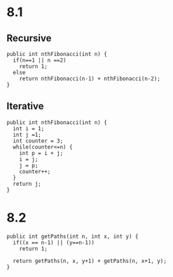 8.1
===

Recursive
---------

    public int nthFibonacci(int n) {
      if(n==1 || n ==2)
        return 1;
      else
        return nthFibonacci(n-1) + nthFibonacci(n-2);
    }

Iterative
---------

    public int nthFibonacci(int n) {
      int i = 1;
      int j =1;
      int counter = 3;
      while(counter<=n) {
        int p = i + j;
        i = j;
        j = p;
        counter++;
      }
      return j;
    }

8.2
===

    public int getPaths(int n, int x, int y) {
      if((x == n-1) || (y==n-1)) 
        return 1;

      return getPaths(n, x, y+1) + getPaths(n, x+1, y);
    }

